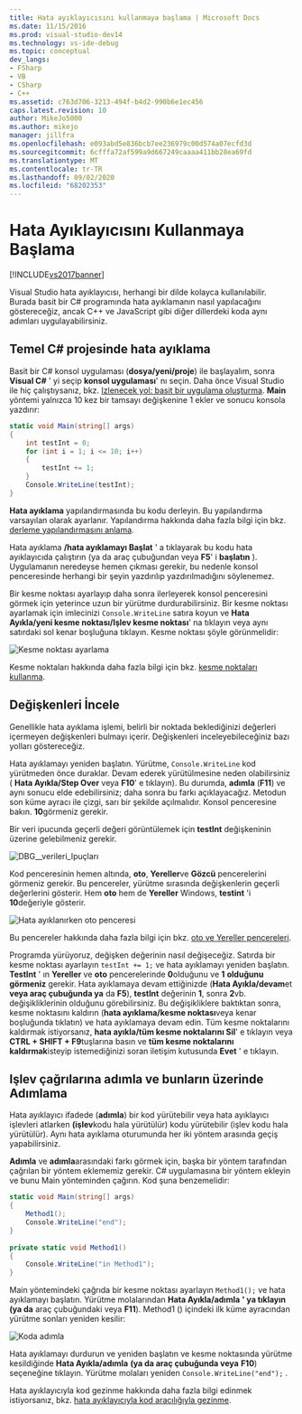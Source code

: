 ```yaml
---
title: Hata ayıklayıcısını kullanmaya başlama | Microsoft Docs
ms.date: 11/15/2016
ms.prod: visual-studio-dev14
ms.technology: vs-ide-debug
ms.topic: conceptual
dev_langs:
- FSharp
- VB
- CSharp
- C++
ms.assetid: c763d706-3213-494f-b4d2-990b6e1ec456
caps.latest.revision: 10
author: MikeJo5000
ms.author: mikejo
manager: jillfra
ms.openlocfilehash: e093abd5e836bcb7ee236979c00d574a07ecfd3d
ms.sourcegitcommit: 6cfffa72af599a9d667249caaaa411bb28ea69fd
ms.translationtype: MT
ms.contentlocale: tr-TR
ms.lasthandoff: 09/02/2020
ms.locfileid: "68202353"
---
```

# <a name="getting-started-with-the-debugger"></a>Hata Ayıklayıcısını Kullanmaya Başlama
[!INCLUDE[vs2017banner](../includes/vs2017banner.md)]

Visual Studio hata ayıklayıcısı, herhangi bir dilde kolayca kullanılabilir. Burada basit bir C# programında hata ayıklamanın nasıl yapılacağını göstereceğiz, ancak C++ ve JavaScript gibi diğer dillerdeki koda aynı adımları uygulayabilirsiniz.  
  
## <a name="debug-a-basic-c-project"></a><a name="BKMK_Start_debugging_a_VS_project"></a> Temel C# projesinde hata ayıklama  
 Basit bir C# konsol uygulaması (**dosya/yeni/proje**) ile başlayalım, sonra **Visual C#** ' yi seçip **konsol uygulaması**' nı seçin. Daha önce Visual Studio ile hiç çalıştıysanız, bkz. [Izlenecek yol: basit bir uygulama oluşturma](../ide/walkthrough-create-a-simple-application-with-visual-csharp-or-visual-basic.md). **Main** yöntemi yalnızca 10 kez bir tamsayı değişkenine 1 ekler ve sonucu konsola yazdırır:  
  
```csharp  
static void Main(string[] args)  
{  
    int testInt = 0;  
    for (int i = 1; i <= 10; i++)  
    {  
        testInt += 1;  
    }  
    Console.WriteLine(testInt);  
}  
```  
  
 **Hata ayıklama** yapılandırmasında bu kodu derleyin. Bu yapılandırma varsayılan olarak ayarlanır. Yapılandırma hakkında daha fazla bilgi için bkz. [derleme yapılandırmasını anlama](../ide/understanding-build-configurations.md).  
  
 Hata ayıklama **/hata ayıklamayı Başlat** ' a tıklayarak bu kodu hata ayıklayıcıda çalıştırın (ya da araç çubuğundan veya **F5**' i **başlatın** ). Uygulamanın neredeyse hemen çıkması gerekir, bu nedenle konsol penceresinde herhangi bir şeyin yazdırılıp yazdırılmadığını söylenemez.  
  
 Bir kesme noktası ayarlayıp daha sonra ilerleyerek konsol penceresini görmek için yeterince uzun bir yürütme durdurabilirsiniz. Bir kesme noktası ayarlamak için imlecinizi `Console.WriteLine` satıra koyun ve **Hata Ayıkla/yeni kesme noktası/Işlev kesme noktası**' na tıklayın veya aynı satırdaki sol kenar boşluğuna tıklayın. Kesme noktası şöyle görünmelidir:  
  
 ![Kesme noktası ayarlama](../debugger/media/getstartedbreakpoint.png "GetStartedBreakpoint")  
  
 Kesme noktaları hakkında daha fazla bilgi için bkz. [kesme noktaları kullanma](../debugger/using-breakpoints.md).  
  
## <a name="inspect-variables"></a><a name="BKMK_Inspect_Variables"></a> Değişkenleri İncele  
 Genellikle hata ayıklama işlemi, belirli bir noktada beklediğinizi değerleri içermeyen değişkenleri bulmayı içerir. Değişkenleri inceleyebileceğiniz bazı yolları göstereceğiz.  
  
 Hata ayıklamayı yeniden başlatın. Yürütme, `Console.WriteLine` kod yürütmeden önce duraklar. Devam ederek yürütülmesine neden olabilirsiniz ( **Hata Ayıkla/Step Over** veya **F10**' e tıklayın). Bu durumda, **adımla** (**F11**) ve aynı sonucu elde edebilirsiniz; daha sonra bu farkı açıklayacağız. Metodun son küme ayracı ile çizgi, sarı bir şekilde açılmalıdır. Konsol penceresine bakın. **10**görmeniz gerekir.  
  
 Bir veri ipucunda geçerli değeri görüntülemek için **testInt** değişkeninin üzerine gelebilmeniz gerekir.  
  
 ![DBG&#95;&#95;verileri&#95;Ipuçları](../debugger/media/dbg-basics-data-tips.png "DBG_Basics_Data_Tips")  
  
 Kod penceresinin hemen altında, **oto**, **Yereller**ve **Gözcü** pencerelerini görmeniz gerekir. Bu pencereler, yürütme sırasında değişkenlerin geçerli değerlerini gösterir. Hem **oto** hem de **Yereller** Windows, **testint** 'i **10**değeriyle gösterir.  
  
 ![Hata ayıklanırken oto penceresi](../debugger/media/getstartedwindows.png "GetStartedWindows")  
  
 Bu pencereler hakkında daha fazla bilgi için bkz. [oto ve Yereller pencereleri](../debugger/autos-and-locals-windows.md).  
  
 Programda yürüyoruz, değişken değerinin nasıl değişeceğiz. Satırda bir kesme noktası ayarlayın `testInt += 1;` ve hata ayıklamayı yeniden başlatın. **TestInt** ' ın **Yereller** ve **oto** pencerelerinde **0**olduğunu ve **1** **olduğunu görmeniz** gerekir. Hata ayıklamaya devam ettiğinizde (**Hata Ayıkla/devam**et **veya araç çubuğunda ya** da **F5**), **testInt** değerinin **1**, sonra **2**vb. değişikliklerinin olduğunu görebilirsiniz. Bu değişikliklere baktıktan sonra, kesme noktasını kaldırın (**hata ayıklama/kesme noktası**veya kenar boşluğunda tıklatın) ve hata ayıklamaya devam edin. Tüm kesme noktalarını kaldırmak istiyorsanız, **hata ayıkla/tüm kesme noktalarını Sil**' e tıklayın veya **CTRL + SHIFT + F9**tuşlarına basın ve **tüm kesme noktalarını kaldırmak**isteyip istemediğinizi soran iletişim kutusunda **Evet** ' e tıklayın.  
  
## <a name="stepping-into-and-over-function-calls"></a>Işlev çağrılarına adımla ve bunların üzerinde Adımlama  
 Hata ayıklayıcı ifadede (**adımla**) bir kod yürütebilir veya hata ayıklayıcı işlevleri atlarken **(işlev**kodu hala yürütülür) kodu yürütebilir (işlev kodu hala yürütülür). Aynı hata ayıklama oturumunda her iki yöntem arasında geçiş yapabilirsiniz.  
  
 **Adımla** ve **adımla**arasındaki farkı görmek için, başka bir yöntem tarafından çağrılan bir yöntem eklememiz gerekir. C# uygulamasına bir yöntem ekleyin ve bunu Main yönteminden çağırın. Kod şuna benzemelidir:  
  
```csharp  
static void Main(string[] args)  
{  
    Method1();  
    Console.WriteLine("end");  
}  
  
private static void Method1()  
{  
    Console.WriteLine("in Method1");  
}  
```  
  
 Main yöntemindeki çağrıda bir kesme noktası ayarlayın `Method1();` ve hata ayıklamayı başlatın. Yürütme molalarından **Hata Ayıkla/adımla** **' ya tıklayın (ya da** araç çubuğundaki veya **F11**). Method1 () içindeki ilk küme ayracından yürütme sonları yeniden kesilir:  
  
 ![Koda adımla](../debugger/media/getstartedstepinto.png "GetStartedStepInto")  
  
 Hata ayıklamayı durdurun ve yeniden başlatın ve kesme noktasında yürütme kesildiğinde **Hata Ayıkla/adımla** **(ya da araç çubuğunda veya** **F10**) seçeneğine tıklayın. Yürütme molaları yeniden `Console.WriteLine("end");` .  
  
 Hata ayıklayıcıyla kod gezinme hakkında daha fazla bilgi edinmek istiyorsanız, bkz. [hata ayıklayıcıyla kod aracılığıyla gezinme](../debugger/navigating-through-code-with-the-debugger.md).
